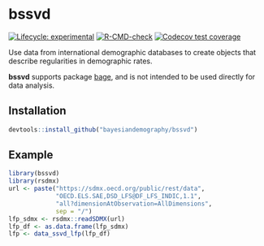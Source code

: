 
<!-- README.md is generated from README.Rmd. Please edit that file -->

# bssvd

<!-- badges: start -->

[![Lifecycle:
experimental](https://img.shields.io/badge/lifecycle-experimental-orange.svg)](https://lifecycle.r-lib.org/articles/stages.html#experimental)
[![R-CMD-check](https://github.com/bayesiandemography/bssvd/actions/workflows/R-CMD-check.yaml/badge.svg)](https://github.com/bayesiandemography/bssvd/actions/workflows/R-CMD-check.yaml)
[![Codecov test
coverage](https://codecov.io/gh/bayesiandemography/bssvd/graph/badge.svg)](https://app.codecov.io/gh/bayesiandemography/bssvd)
<!-- badges: end -->

Use data from international demographic databases to create objects that
describe regularities in demographic rates.

**bssvd** supports package
[bage](https://github.com/bayesiandemography/bage), and is not intended
to be used directly for data analysis.

## Installation

``` r
devtools::install_github("bayesiandemography/bssvd")
```

## Example

``` r
library(bssvd)
library(rsdmx)
url <- paste("https://sdmx.oecd.org/public/rest/data",
             "OECD.ELS.SAE,DSD_LFS@DF_LFS_INDIC,1.1",
             "all?dimensionAtObservation=AllDimensions",
             sep = "/")
lfp_sdmx <- rsdmx::readSDMX(url)
lfp_df <- as.data.frame(lfp_sdmx)
lfp <- data_ssvd_lfp(lfp_df)
```

